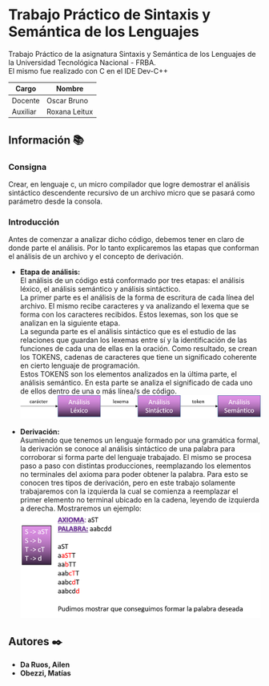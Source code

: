 # Trabajo Práctico de Sintaxis y Semántica de los Lenguajes 

Trabajo Práctico de la asignatura Sintaxis y Semántica de los Lenguajes de la Universidad Tecnológica Nacional - FRBA.  
El mismo fue realizado con C en el IDE Dev-C++

Cargo  | Nombre
------------- | -------------
Docente | Oscar Bruno
Auxiliar | Roxana Leitux

## Información 📚

### Consigna
Crear, en lenguaje c, un micro compilador que logre demostrar el análisis sintáctico descendente recursivo de un archivo micro que se pasará como parámetro desde la consola.

### Introducción

Antes de comenzar a analizar dicho código, debemos tener en claro de donde parte el análisis. Por lo tanto explicaremos las etapas que conforman el análisis de un archivo y el concepto de derivación. 

- **Etapa de análisis:**  
El análisis de un código está conformado por tres etapas: el análisis léxico, el análisis semántico y análisis sintáctico.  
La primer parte es el análisis de la forma de escritura de cada línea del archivo. El mismo recibe caracteres y va analizando el lexema que se forma con los caracteres recibidos. Estos lexemas, son los que se analizan en la siguiente etapa.  
La segunda parte es el análisis sintáctico que es el estudio de las relaciones que guardan los lexemas entre sí y la identificación de las funciones de cada una de ellas en la oración. Como resultado, se crean los TOKENS, cadenas de caracteres que tiene un significado coherente en cierto lenguaje de programación.  
Estos TOKENS son los elementos analizados en la última parte, el análisis semántico. En esta parte se analiza el significado de cada uno de ellos dentro de una o más línea/s de código.  
![Orden-de-analisis](imagenes/Orden-de-analisis.png)  

- **Derivación:**  
Asumiendo que tenemos un lenguaje formado por una gramática formal, la derivación se conoce al análisis sintáctico de una palabra para corroborar si forma parte del lenguaje trabajado. El mismo se procesa paso a paso con distintas producciones, reemplazando los elementos no terminales del axioma para poder obtener la palabra. Para esto se conocen tres tipos de derivación, pero en este trabajo solamente trabajaremos con la izquierda la cual se comienza a reemplazar el primer elemento no terminal ubicado en la cadena, leyendo de  izquierda a derecha. Mostraremos un ejemplo:  
![Axioma](imagenes/Axioma.png)  

## Autores ✒️

* **Da Ruos, Ailen**
* **Obezzi, Matías**